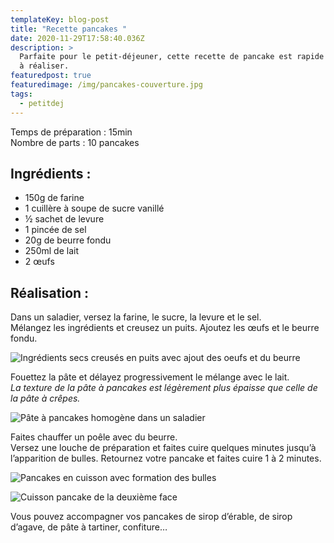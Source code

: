 ```yaml
---
templateKey: blog-post
title: "Recette pancakes "
date: 2020-11-29T17:58:40.036Z
description: >
  Parfaite pour le petit-déjeuner, cette recette de pancake est rapide et facile
  à réaliser. 
featuredpost: true
featuredimage: /img/pancakes-couverture.jpg
tags:
  - petitdej
---
```

Temps de préparation : 15min\
Nombre de parts : 10 pancakes

## Ingrédients :

* 150g de farine
* 1 cuillère à soupe de sucre vanillé
* ½ sachet de levure
* 1 pincée de sel
* 20g de beurre fondu
* 250ml de lait
* 2 œufs

## Réalisation :

Dans un saladier, versez la farine, le sucre, la levure et le sel.\
Mélangez les ingrédients et creusez un puits. Ajoutez les œufs et le beurre fondu.

![Ingrédients secs creusés en puits avec ajout des oeufs et du beurre ](/img/pate-pancake.jpg "Pâte à pancakes en préparation ")

Fouettez la pâte et délayez progressivement le mélange avec le lait.\
*La texture de la pâte à pancakes est légèrement plus épaisse que celle de la pâte à crêpes.*

![Pâte à pancakes homogène dans un saladier ](/img/pate-pancakes-fini.jpg "Pâte à pancakes ")

Faites chauffer un poêle avec du beurre.\
Versez une louche de préparation et faites cuire quelques minutes jusqu’à l’apparition de bulles. Retournez votre pancake et faites cuire 1 à 2 minutes.

![Pancakes en cuisson avec formation des bulles](/img/cuisson-pancakes.jpg "Cuisson pancake á la poêle")

![Cuisson pancake de la deuxième face ](/img/cuisson-pancake-2.jpg "Cuisson pancake á la poêle")

Vous pouvez accompagner vos pancakes de sirop d’érable, de sirop d’agave, de pâte à tartiner, confiture…